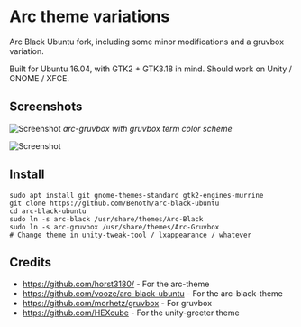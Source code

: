 # Arc theme variations

Arc Black Ubuntu fork, including some minor modifications and a gruvbox variation.

Built for Ubuntu 16.04, with GTK2 + GTK3.18 in mind. Should work on Unity / GNOME / XFCE.

## Screenshots

![Screenshot](http://i.imgur.com/LUctwq6.png)
*arc-gruvbox with gruvbox term color scheme*

![Screenshot](http://i.imgur.com/OVBxMPb.png)

## Install

```
sudo apt install git gnome-themes-standard gtk2-engines-murrine
git clone https://github.com/Benoth/arc-black-ubuntu
cd arc-black-ubuntu
sudo ln -s arc-black /usr/share/themes/Arc-Black
sudo ln -s arc-gruvbox /usr/share/themes/Arc-Gruvbox
# Change theme in unity-tweak-tool / lxappearance / whatever
```

## Credits
- https://github.com/horst3180/ - For the arc-theme
- https://github.com/vooze/arc-black-ubuntu - For the arc-black-theme
- https://github.com/morhetz/gruvbox - For gruvbox
- https://github.com/HEXcube - For the unity-greeter theme
